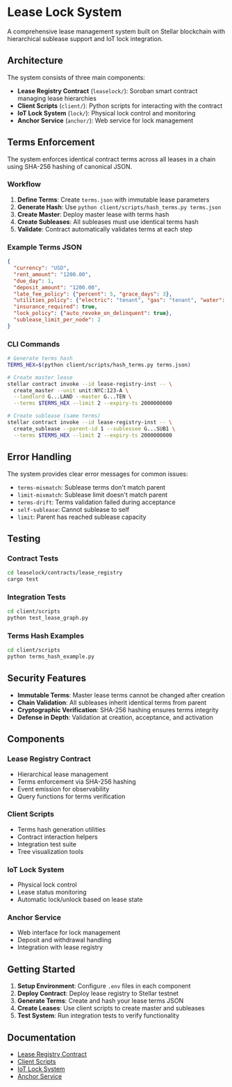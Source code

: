 # Lease Lock System

A comprehensive lease management system built on Stellar blockchain with hierarchical sublease support and IoT lock integration.

## Architecture

The system consists of three main components:

- **Lease Registry Contract** (`leaselock/`): Soroban smart contract managing lease hierarchies
- **Client Scripts** (`client/`): Python scripts for interacting with the contract
- **IoT Lock System** (`lock/`): Physical lock control and monitoring
- **Anchor Service** (`anchor/`): Web service for lock management

## Terms Enforcement

The system enforces identical contract terms across all leases in a chain using SHA-256 hashing of canonical JSON.

### Workflow

1. **Define Terms**: Create `terms.json` with immutable lease parameters
2. **Generate Hash**: Use `python client/scripts/hash_terms.py terms.json`
3. **Create Master**: Deploy master lease with terms hash
4. **Create Subleases**: All subleases must use identical terms hash
5. **Validate**: Contract automatically validates terms at each step

### Example Terms JSON

```json
{
  "currency": "USD",
  "rent_amount": "1200.00",
  "due_day": 1,
  "deposit_amount": "1200.00",
  "late_fee_policy": {"percent": 5, "grace_days": 3},
  "utilities_policy": {"electric": "tenant", "gas": "tenant", "water": "tenant"},
  "insurance_required": true,
  "lock_policy": {"auto_revoke_on_delinquent": true},
  "sublease_limit_per_node": 2
}
```

### CLI Commands

```bash
# Generate terms hash
TERMS_HEX=$(python client/scripts/hash_terms.py terms.json)

# Create master lease
stellar contract invoke --id lease-registry-inst -- \
  create_master --unit unit:NYC:123-A \
  --landlord G...LAND --master G...TEN \
  --terms $TERMS_HEX --limit 2 --expiry-ts 2000000000

# Create sublease (same terms)
stellar contract invoke --id lease-registry-inst -- \
  create_sublease --parent-id 1 --sublessee G...SUB1 \
  --terms $TERMS_HEX --limit 2 --expiry-ts 2000000000
```

## Error Handling

The system provides clear error messages for common issues:

- `terms-mismatch`: Sublease terms don't match parent
- `limit-mismatch`: Sublease limit doesn't match parent  
- `terms-drift`: Terms validation failed during acceptance
- `self-sublease`: Cannot sublease to self
- `limit`: Parent has reached sublease capacity

## Testing

### Contract Tests
```bash
cd leaselock/contracts/lease_registry
cargo test
```

### Integration Tests
```bash
cd client/scripts
python test_lease_graph.py
```

### Terms Hash Examples
```bash
cd client/scripts
python terms_hash_example.py
```

## Security Features

- **Immutable Terms**: Master lease terms cannot be changed after creation
- **Chain Validation**: All subleases inherit identical terms from parent
- **Cryptographic Verification**: SHA-256 hashing ensures terms integrity
- **Defense in Depth**: Validation at creation, acceptance, and activation

## Components

### Lease Registry Contract
- Hierarchical lease management
- Terms enforcement via SHA-256 hashing
- Event emission for observability
- Query functions for terms verification

### Client Scripts
- Terms hash generation utilities
- Contract interaction helpers
- Integration test suite
- Tree visualization tools

### IoT Lock System
- Physical lock control
- Lease status monitoring
- Automatic lock/unlock based on lease state

### Anchor Service
- Web interface for lock management
- Deposit and withdrawal handling
- Integration with lease registry

## Getting Started

1. **Setup Environment**: Configure `.env` files in each component
2. **Deploy Contract**: Deploy lease registry to Stellar testnet
3. **Generate Terms**: Create and hash your lease terms JSON
4. **Create Leases**: Use client scripts to create master and subleases
5. **Test System**: Run integration tests to verify functionality

## Documentation

- [Lease Registry Contract](leaselock/contracts/lease_registry/README.md)
- [Client Scripts](client/README.md)
- [IoT Lock System](lock/README.md)
- [Anchor Service](anchor/README.md)
